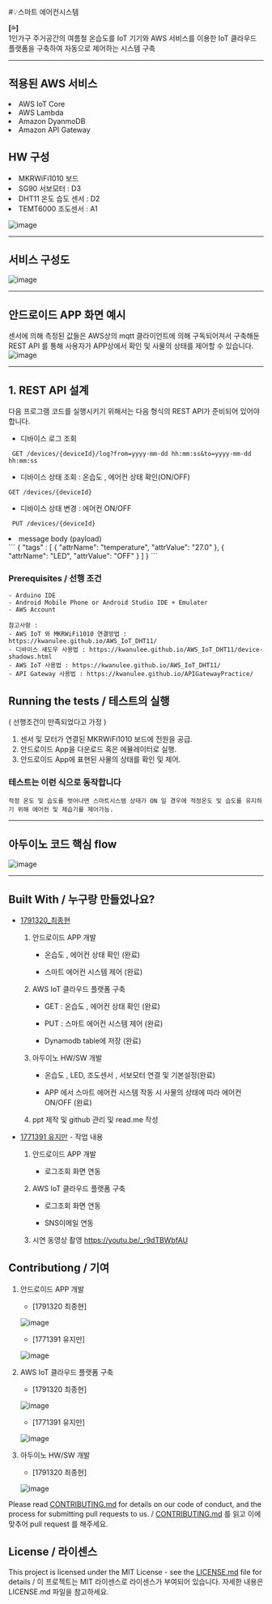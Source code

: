 
#💡스마트 에어컨시스템 

**[💦]**  
1인가구 주거공간의 여름철 온습도를 IoT 기기와 AWS 서비스를 이용한 IoT 클라우드 플랫폼을 구축하여 자동으로 제어하는 시스템 구축

___
## 적용된 AWS 서비스 
  <li>AWS IoT Core</li>
  <li>AWS Lambda</li>
  <li>Amazon DyanmoDB</li>
  <li>Amazon API Gateway</li>
  
## HW 구성
  <li>MKRWiFi1010 보드</li>
  <li>SG90 서보모터 : D3 </li>
  <li>DHT11 온도 습도 센서 : D2</li>
  <li>TEMT6000 조도센서 : A1</li>
  
  ![image](https://user-images.githubusercontent.com/72599051/144745942-1e4392ea-9d46-4c16-b18a-196ae228a6a1.png)

  
___ 

## 서비스 구성도
![image](https://user-images.githubusercontent.com/72599051/143241035-e962d196-8519-418c-a038-5cf6dc6108d7.png)

___ 

## 안드로이드 APP 화면 예시 
센서에 의해 측정된 값들은 AWS상의 mqtt 클라이언트에 의해 구독되어져서 구축해둔 REST API 를 통해 사용자가 APP상에서 확인 및 사물의 상태를 제어할 수 있습니다.
![image](https://user-images.githubusercontent.com/72599051/144988777-40561d91-c9ee-4e11-b669-2ac964e43a50.png)

___ 


## 1. REST API 설계
다음 프로그램 코드를 실행시키기 위해서는 다음 형식의 REST API가 준비되어 있어야 합니다.
- 디바이스 로그 조회 
```
 GET /devices/{deviceId}/log?from=yyyy-mm-dd hh:mm:ss&to=yyyy-mm-dd hh:mm:ss
```
- 디바이스 상태 조회 : 온습도 , 에어컨 상태 확인(ON/OFF)
```
GET /devices/{deviceId}
```
- 디바이스 상태 변경 : 에어컨 ON/OFF
```
 PUT /devices/{deviceId}
```
  <li>message body (payload)</li>
  ```
  { 
 	"tags" : [
 		{
 			"attrName": "temperature",
 			"attrValue": "27.0"
 		},
 		{
 			"attrName": "LED",
 			"attrValue": "OFF"
 		}
 	]
 }
```

### Prerequisites / 선행 조건


```
- Arduino IDE 
- Android Mobile Phone or Android Studio IDE + Emulater
- AWS Account 

참고사항 : 
- AWS IoT 와 MKRWiFi1010 연결방법 : https://kwanulee.github.io/AWS_IoT_DHT11/
- 디바이스 섀도우 사용법 : https://kwanulee.github.io/AWS_IoT_DHT11/device-shadows.html
- AWS IoT 사용법 : https://kwanulee.github.io/AWS_IoT_DHT11/
- API Gateway 사용법 : https://kwanulee.github.io/APIGatewayPractice/

```


## Running the tests / 테스트의 실행

( 선행조건이 만족되었다고 가정 )
1. 센서 및 모터가 연결된 MKRWiFi1010 보드에 전원을 공급.
2. 안드로이드 App을 다운로드 혹은 에뮬레이터로 실행.
3. 안드로이드 App에 표현된 사물의 상태를 확인 및 제어.


### 테스트는 이런 식으로 동작합니다

```
적정 온도 및 습도를 벗어나면 스마트시스템 상태가 ON 일 경우에 적정온도 및 습도를 유지하기 위해 에어컨 및 제습기를 제어가능.
```
___ 

## 아두이노 코드 핵심 flow  
![image](https://user-images.githubusercontent.com/72599051/144989300-7d5f013e-73c2-4334-b0f4-92b863ca6a8a.png)

___ 



## Built With / 누구랑 만들었나요?

* [1791320_최종현](https://github.com/TonyJHC) 
   1. 안드로이드 APP 개발 ​

       -  온습도 , 에어컨 상태 확인  (완료)​

       -  스마트 에어컨 시스템 제어 (완료)​
     

   2.  AWS IoT 클라우드 플랫폼 구축​

       - GET : 온습도 , 에어컨 상태 확인   (완료)​

       - PUT : 스마트 에어컨 시스템 제어  (완료)​

       - Dynamodb table에 저장 (완료)​
      

   3. 아두이노 HW/SW 개발 ​

       - 온습도 , LED, 조도센서 , 서보모터 연결 및 기본설정(완료)​

       - APP 에서 스마트 에어컨 시스템 작동 시 사물의 상태에 따라 에어컨 ON/OFF (완료)​


   4.  ppt 제작 및 github 관리 및 read.me 작성​


* [1771391 유지만](https://github.com/jiman-you) - 작업 내용

   1. 안드로이드 APP 개발​

      -  로그조회 화면 연동​

   2.  AWS IoT 클라우드 플랫폼 구축​

       - 로그조회 화면 연동​

       - SNS이메일 연동​

   3. 시연 동영상 촬영​
      https://youtu.be/_r9dTBWbfAU​
      

## Contributiong / 기여
   1. 안드로이드 APP 개발 ​

         -  [1791320 최종현] 

         ![image](https://user-images.githubusercontent.com/72599051/144746833-3f8a75c0-0d32-4cd3-aa9d-660eb0970a34.png)   



         -  [1771391 유지만] 
          
         ![image](https://user-images.githubusercontent.com/72599051/144746687-d5807104-000e-490c-95b6-171c6c920afb.png)


   2.  AWS IoT 클라우드 플랫폼 구축​

         -  [1791320 최종현] 
        
          ![image](https://user-images.githubusercontent.com/72599051/144746754-36df46a4-048d-4c19-b56d-1b2648dbde3f.png)
  
      
         -  [1771391 유지만] 
         
          ![image](https://user-images.githubusercontent.com/72599051/144746766-fc33e95a-3b14-4a52-83c2-4ca500f05f04.png) 


   3. 아두이노 HW/SW 개발 ​

         -  [1791320 최종현] 
         
         ![image](https://user-images.githubusercontent.com/72599051/144746722-feed2e11-ab9b-4882-a2e0-555576392a09.png)


Please read [CONTRIBUTING.md](https://gist.github.com/PurpleBooth/b24679402957c63ec426) for details on our code of conduct, and the process for submitting pull requests to us. / [CONTRIBUTING.md](https://gist.github.com/PurpleBooth/b24679402957c63ec426) 를 읽고 이에 맞추어 pull request 를 해주세요.

## License / 라이센스

This project is licensed under the MIT License - see the [LICENSE.md](https://gist.github.com/PurpleBooth/LICENSE.md) file for details / 이 프로젝트는 MIT 라이센스로 라이센스가 부여되어 있습니다. 자세한 내용은 LICENSE.md 파일을 참고하세요.

